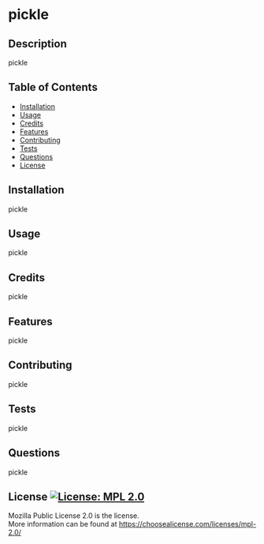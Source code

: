 # pickle

## Description

pickle

## Table of Contents
- [Installation](#installation)
- [Usage](#usage)
- [Credits](#credits)
- [Features](#features)
- [Contributing](#contributing)
- [Tests](#tests)
- [Questions](#questions)
- [License](#license)

## Installation

pickle 

## Usage

pickle 

## Credits
pickle

## Features
pickle

## Contributing
pickle  

## Tests  
pickle

## Questions
pickle


## License [![License: MPL 2.0](https://img.shields.io/badge/License-MPL_2.0-brightgreen.svg)](https://opensource.org/licenses/MPL-2.0)  
Mozilla Public License 2.0 is the license.  
More information can be found at https://choosealicense.com/licenses/mpl-2.0/